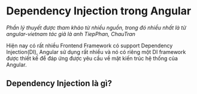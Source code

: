 # Dependency Injection trong Angular

_Phần lý thuyết được tham khảo từ nhiều nguồn, trong đó nhiều nhất là từ angular-vietnam tác giả là anh TiepPhan, ChauTran_

Hiện nay có rất nhiều Frontend Framework có support Dependency Injection(DI), Angular sử dụng rất nhiều và nó có riêng một DI framework được thiết kế để đáp ứng được yêu cầu về mặt kiến trúc hệ thống của Angular.

## Dependency Injection là gì?

